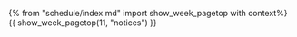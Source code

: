 {% from "schedule/index.md" import show_week_pagetop with context%}
{{ show_week_pagetop(11, "notices") }}

